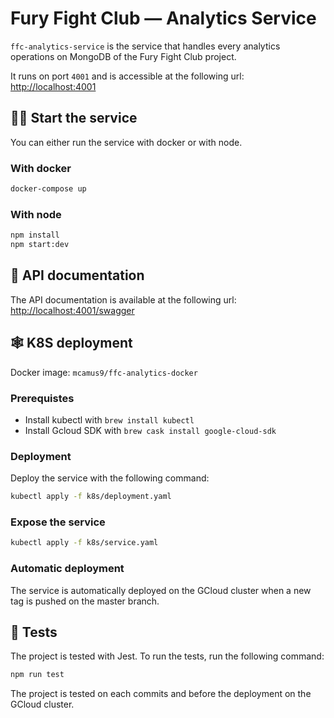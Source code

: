 # Fury Fight Club — Analytics Service
`ffc-analytics-service` is the service that handles every analytics operations on MongoDB of the Fury Fight Club project. 

It runs on port `4001` and is accessible at the following url: [http://localhost:4001](http://localhost:4001)


## 🏃‍♂️ Start the service

You can either run the service with docker or with node.

### With docker

```bash
docker-compose up
```

### With node

```bash
npm install
npm start:dev
```

## 📝 API documentation

The API documentation is available at the following url: [http://localhost:4001/swagger](http://localhost:4001/swagger)

## 🕸️ K8S deployment

Docker image: `mcamus9/ffc-analytics-docker`


### Prerequistes
- Install kubectl with `brew install kubectl`
- Install Gcloud SDK with `brew cask install google-cloud-sdk`

### Deployment

Deploy the service with the following command:
```bash
kubectl apply -f k8s/deployment.yaml
```

### Expose the service
```bash
kubectl apply -f k8s/service.yaml
```

### Automatic deployment

The service is automatically deployed on the GCloud cluster when a new tag is pushed on the master branch.

## 🧪 Tests

The project is tested with Jest. To run the tests, run the following command:

```bash
npm run test
```

The project is tested on each commits and before the deployment on the GCloud cluster.
